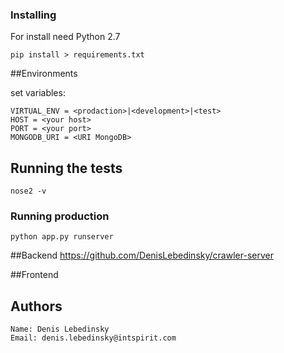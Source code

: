 
### Installing

For install need Python 2.7

```
pip install > requirements.txt
```

##Environments

set variables:

```
VIRTUAL_ENV = <prodaction>|<development>|<test> 
HOST = <your host>
PORT = <your port>
MONGODB_URI = <URI MongoDB>
```

## Running the tests

```
nose2 -v
```

### Running production


```
python app.py runserver
```

##Backend
https://github.com/DenisLebedinsky/crawler-server

##Frontend


## Authors

	Name: Denis Lebedinsky
	Email: denis.lebedinsky@intspirit.com
